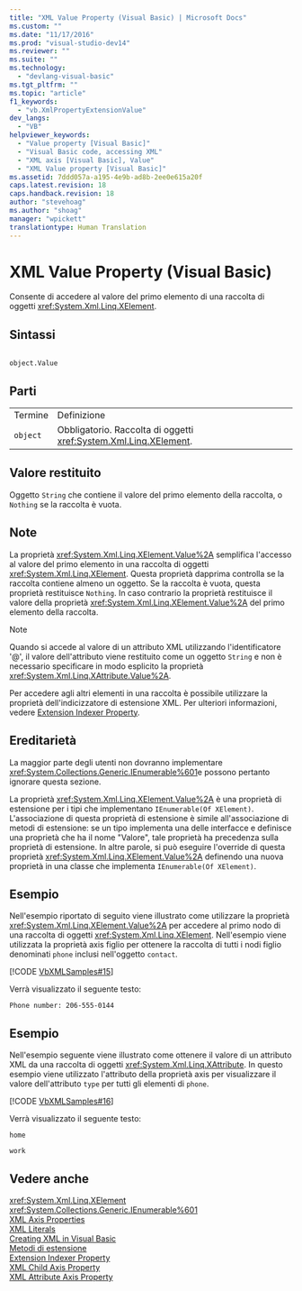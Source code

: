 ```yaml
---
title: "XML Value Property (Visual Basic) | Microsoft Docs"
ms.custom: ""
ms.date: "11/17/2016"
ms.prod: "visual-studio-dev14"
ms.reviewer: ""
ms.suite: ""
ms.technology: 
  - "devlang-visual-basic"
ms.tgt_pltfrm: ""
ms.topic: "article"
f1_keywords: 
  - "vb.XmlPropertyExtensionValue"
dev_langs: 
  - "VB"
helpviewer_keywords: 
  - "Value property [Visual Basic]"
  - "Visual Basic code, accessing XML"
  - "XML axis [Visual Basic], Value"
  - "XML Value property [Visual Basic]"
ms.assetid: 7ddd057a-a195-4e9b-ad8b-2ee0e615a20f
caps.latest.revision: 18
caps.handback.revision: 18
author: "stevehoag"
ms.author: "shoag"
manager: "wpickett"
translationtype: Human Translation
---
```

# XML Value Property (Visual Basic)
Consente di accedere al valore del primo elemento di una raccolta di oggetti <xref:System.Xml.Linq.XElement>.  
  
## Sintassi  
  
```  
  
object.Value  
```  
  
## Parti  
  
|||  
|-|-|  
|Termine|Definizione|  
|`object`|Obbligatorio.  Raccolta di oggetti <xref:System.Xml.Linq.XElement>.|  
  
## Valore restituito  
 Oggetto `String` che contiene il valore del primo elemento della raccolta, o `Nothing` se la raccolta è vuota.  
  
## Note  
 La proprietà <xref:System.Xml.Linq.XElement.Value%2A> semplifica l'accesso al valore del primo elemento in una raccolta di oggetti <xref:System.Xml.Linq.XElement>.  Questa proprietà dapprima controlla se la raccolta contiene almeno un oggetto.  Se la raccolta è vuota, questa proprietà restituisce `Nothing`.  In caso contrario la proprietà restituisce il valore della proprietà <xref:System.Xml.Linq.XElement.Value%2A> del primo elemento della raccolta.  
  
> [!NOTE]
>  Quando si accede al valore di un attributo XML utilizzando l'identificatore '@', il valore dell'attributo viene restituito come un oggetto `String` e non è necessario specificare in modo esplicito la proprietà <xref:System.Xml.Linq.XAttribute.Value%2A>.  
  
 Per accedere agli altri elementi in una raccolta è possibile utilizzare la proprietà dell'indicizzatore di estensione XML.  Per ulteriori informazioni, vedere [Extension Indexer Property](../../../visual-basic/language-reference/xml-axis/extension-indexer-property.md).  
  
## Ereditarietà  
 La maggior parte degli utenti non dovranno implementare <xref:System.Collections.Generic.IEnumerable%601>e possono pertanto ignorare questa sezione.  
  
 La proprietà <xref:System.Xml.Linq.XElement.Value%2A> è una proprietà di estensione per i tipi che implementano `IEnumerable(Of XElement)`.  L'associazione di questa proprietà di estensione è simile all'associazione di metodi di estensione: se un tipo implementa una delle interfacce e definisce una proprietà che ha il nome "Valore", tale proprietà ha precedenza sulla proprietà di estensione.  In altre parole, si può eseguire l'override di questa proprietà <xref:System.Xml.Linq.XElement.Value%2A> definendo una nuova proprietà in una classe che implementa `IEnumerable(Of XElement)`.  
  
## Esempio  
 Nell'esempio riportato di seguito viene illustrato come utilizzare la proprietà <xref:System.Xml.Linq.XElement.Value%2A> per accedere al primo nodo di una raccolta di oggetti <xref:System.Xml.Linq.XElement>.  Nell'esempio viene utilizzata la proprietà axis figlio per ottenere la raccolta di tutti i nodi figlio denominati `phone` inclusi nell'oggetto `contact`.  
  
 [!CODE [VbXMLSamples#15](../CodeSnippet/VS_Snippets_VBCSharp/VbXMLSamples#15)]  
  
 Verrà visualizzato il seguente testo:  
  
 `Phone number: 206-555-0144`  
  
## Esempio  
 Nell'esempio seguente viene illustrato come ottenere il valore di un attributo XML da una raccolta di oggetti <xref:System.Xml.Linq.XAttribute>.  In questo esempio viene utilizzato l'attributo della proprietà axis per visualizzare il valore dell'attributo `type` per tutti gli elementi di `phone`.  
  
 [!CODE [VbXMLSamples#16](../CodeSnippet/VS_Snippets_VBCSharp/VbXMLSamples#16)]  
  
 Verrà visualizzato il seguente testo:  
  
 `home`  
  
 `work`  
  
## Vedere anche  
 <xref:System.Xml.Linq.XElement>   
 <xref:System.Collections.Generic.IEnumerable%601>   
 [XML Axis Properties](../../../visual-basic/language-reference/xml-axis/xml-axis-properties.md)   
 [XML Literals](../../../visual-basic/language-reference/xml-literals/index.md)   
 [Creating XML in Visual Basic](../../../visual-basic/programming-guide/language-features/xml/creating-xml.md)   
 [Metodi di estensione](../../../visual-basic/programming-guide/language-features/procedures/extension-methods.md)   
 [Extension Indexer Property](../../../visual-basic/language-reference/xml-axis/extension-indexer-property.md)   
 [XML Child Axis Property](../../../visual-basic/language-reference/xml-axis/xml-child-axis-property.md)   
 [XML Attribute Axis Property](../../../visual-basic/language-reference/xml-axis/xml-attribute-axis-property.md)